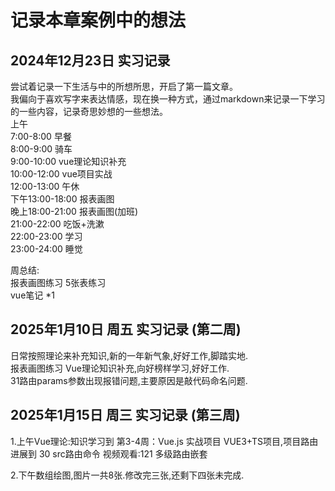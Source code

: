 # 记录本章案例中的想法

## 2024年12月23日 实习记录 
尝试着记录一下生活与中的所想所思，开启了第一篇文章。\
我偏向于喜欢写字来表达情感，现在换一种方式，通过markdown来记录一下学习的一些内容，记录奇思妙想的一些想法。\
上午\
    7:00-8:00  早餐\
    8:00-9:00  骑车 \
    9:00-10:00 vue理论知识补充\
    10:00-12:00 vue项目实战\
    12:00-13:00 午休\
下午13:00-18:00 报表画图\
晚上18:00-21:00 报表画图(加班)\
    21:00-22:00 吃饭+洗漱\
    22:00-23:00 学习\
    23:00-24:00 睡觉


周总结:\
    报表画图练习 5张表练习\
    vue笔记 *1

## 2025年1月10日 周五 实习记录 (第二周) 
日常按照理论来补充知识,新的一年新气象,好好工作,脚踏实地.\
报表画图练习 Vue理论知识补充,向好榜样学习,好好工作.\
31路由params参数出现报错问题,主要原因是敲代码命名问题.

## 2025年1月15日 周三 实习记录 (第三周)
1.上午Vue理论:知识学习到 
第3-4周：Vue.js 实战项目 VUE3+TS项目,项目路由进展到 30 src路由命令
视频观看:121 多级路由嵌套


2.下午数组绘图,图片一共8张.修改完三张,还剩下四张未完成.

